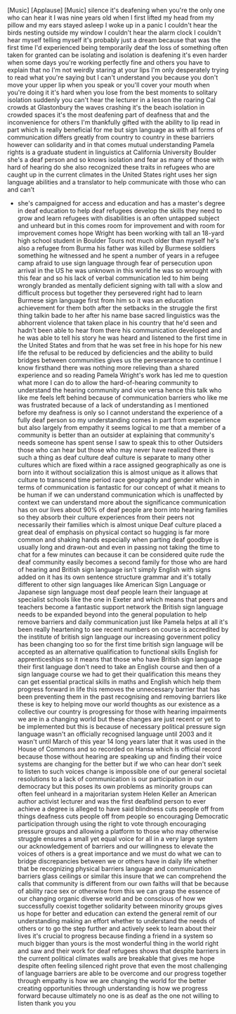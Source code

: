 
[Music]
[Applause]
[Music]
silence it&#39;s deafening when you&#39;re the
only one who can hear it I was nine
years old when I first lifted my head
from my pillow and my ears stayed asleep
I woke up in a panic I couldn&#39;t hear the
birds nesting outside my window I
couldn&#39;t hear the alarm clock I couldn&#39;t
hear myself telling myself it&#39;s probably
just a dream because that was the first
time I&#39;d experienced being temporarily
deaf the loss of something often taken
for granted can be isolating and
isolation is deafening it&#39;s even harder
when some days you&#39;re working perfectly
fine and others you have to explain that
no I&#39;m not weirdly staring at your lips
I&#39;m only desperately trying to read what
you&#39;re saying but I can&#39;t understand you
because you don&#39;t move your upper lip
when you speak or you&#39;ll cover your
mouth when you&#39;re doing it it&#39;s hard
when you lose from the best moments to
solitary isolation suddenly you can&#39;t
hear the lecturer in a lesson
the roaring Cal crowds at Glastonbury
the waves crashing it&#39;s the beach
isolation in crowded spaces it&#39;s the
most deafening part of deafness that and
the inconvenience for others I&#39;m
thankfully gifted with the ability to
lip read in part which is really
beneficial for me but sign language as
with all forms of communication differs
greatly from country to country in these
barriers however can solidarity and in
that comes mutual understanding Pamela
rights is a graduate student in
linguistics at California University
Boulder she&#39;s a deaf person and so knows
isolation and fear as many of those with
hard of hearing do
she also recognized these traits in
refugees who are caught up in the
current climates in the United States
right uses her sign language abilities
and a translator to help communicate
with those who can and can&#39;t
- she&#39;s campaigned for access and
education and has a master&#39;s degree in
deaf education to help deaf refugees
develop the skills they need to grow and
learn refugees with disabilities is an
often untapped subject and unheard but
in this comes room for improvement and
with room for improvement comes hope
Wright has been working with tall an
18-yard high school student in Boulder
Tours not much older than myself he&#39;s
also a refugee from Burma his father was
killed by Burmese soldiers something he
witnessed and he spent a number of years
in a refugee camp afraid to use sign
language through fear of persecution
upon arrival in the US he was unknown in
this world
he was so wrought with this fear and so
his lack of verbal communication led to
him being wrongly branded as mentally
deficient signing with tall with a slow
and difficult process but together they
persevered right had to learn Burmese
sign language first from him so it was
an education achievement for them both
after the setbacks in the struggle the
first thing talkin bade to her after his
name base sacred linguistics was the
abhorrent violence that taken place in
his country that he&#39;d seen and hadn&#39;t
been able to hear from there his
communication developed and he was able
to tell his story he was heard and
listened to the first time in the United
States and from that he was set free in
his hope for his new life the refusal to
be reduced by deficiencies and the
ability to build bridges between
communities gives us the perseverance to
continue I know firsthand there was
nothing more relieving than a shared
experience and so reading Pamela
Wright&#39;s work has led me to question
what more I can do to allow the
hard-of-hearing community to understand
the hearing community and vice versa
hence this talk who like me feels left
behind because of communication barriers
who like me was frustrated because of a
lack of understanding as I mentioned
before my deafness is only
so I cannot understand the experience of
a fully deaf person so my understanding
comes in part from experience but also
largely from empathy it seems logical to
me that a member of a community is
better than an outsider at explaining
that community&#39;s needs someone has spent
sense I saw to speak this to other
Outsiders those who can hear but those
who may never have realized there is
such a thing as deaf culture deaf
culture is separate to many other
cultures which are fixed within a race
assigned geographically as one is born
into it without socialization this is
almost unique as it allows that culture
to transcend time period race geography
and gender which in terms of
communication is fantastic for our
concept of what it means to be human if
we can understand communication which is
unaffected by context we can understand
more about the significance
communication has on our lives about 90%
of deaf people are born into hearing
families so they absorb their culture
experiences from their peers not
necessarily their families which is
almost unique Deaf culture placed a
great deal of emphasis on physical
contact
so hugging is far more common and
shaking hands especially when parting
deaf goodbye is usually long and
drawn-out and even in passing not taking
the time to chat for a few minutes can
because it can be considered quite rude
the deaf community easily becomes a
second family for those who are hard of
hearing and British sign language isn&#39;t
simply English with signs added on it
has its own sentence structure grammar
and it&#39;s totally different to other sign
languages like American Sign Language or
Japanese sign language most deaf people
learn their language at specialist
schools like the one in Exeter and which
means that peers and teachers become a
fantastic support network the British
sign language needs to be expanded
beyond into the general population to
help remove barriers and daily
communication just like Pamela helps at
all it&#39;s been really heartening to see
recent numbers on course is accredited
by the institute of british sign
language our increasing government
policy has been changing too so for the
first time british sign language will be
accepted as an alternative qualification
to functional
skills English for apprenticeships so it
means that those who have British sign
language their first language don&#39;t need
to take an English course and then of a
sign language course we had to get their
qualification this means they can get
essential practical skills in maths and
English which help them progress forward
in life this removes the unnecessary
barrier that has been preventing them in
the past recognising and removing
barriers like these is key to helping
move our world thoughts as our existence
as a collective our country is
progressing for those with hearing
impairments we are in a changing world
but these changes are just recent or yet
to be implemented but this is because of
necessary political pressure sign
language wasn&#39;t an officially recognised
language until 2003 and it wasn&#39;t until
March of this year 14 long years later
that it was used in the House of Commons
and so recorded on Hansa which is
official record because those without
hearing are speaking up and finding
their voice systems are changing for the
better
but if we who can hear don&#39;t seek to
listen to such voices change is
impossible one of our general societal
resolutions to a lack of communication
is our participation in our democracy
but this poses its own problems as
minority groups can often feel unheard
in a majoritarian system Helen Keller an
American author activist lecturer and
was the first deafblind person to ever
achieve a degree is alleged to have said
blindness cuts people off from things
deafness cuts people off from people so
encouraging Democratic participation
through using the right to vote through
encouraging pressure groups and allowing
a platform to those who may otherwise
struggle ensures a small yet equal voice
for all in a very large system our
acknowledgement of barriers and our
willingness to elevate the voices of
others is a great importance and we must
do what we can to bridge discrepancies
between we or others have in daily life
whether that be recognizing physical
barriers language and communication
barriers glass ceilings or similar this
insure that we can comprehend
the calls that community is different
from our own faiths will that be because
of ability race sex or otherwise from
this we can grasp the essence of our
changing organic diverse world and be
conscious of how we successfully coexist
together solidarity between minority
groups gives us hope for better and
education can extend the general remit
of our understanding making an effort
whether to understand the needs of
others or to go the step further and
actively seek to learn about their lives
it&#39;s crucial to progress because finding
a friend in a system so much bigger than
yours is the most wonderful thing in the
world right and saw and their work for
deaf refugees shows that despite
barriers in the current political
climates walls are breakable that gives
me hope despite often feeling silenced
right prove that even the most
challenging of language barriers are
able to be overcome and our progress
together through empathy is how we are
changing the world for the better
creating opportunities through
understanding is how we progress forward
because ultimately no one is as deaf as
the one not willing to listen thank you
you
